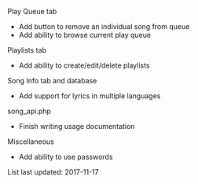 Play Queue tab
* Add button to remove an individual song from queue
* Add ability to browse current play queue

Playlists tab
* Add ability to create/edit/delete playlists

Song Info tab and database
* Add support for lyrics in multiple languages

song_api.php
* Finish writing usage documentation

Miscellaneous
* Add ability to use passwords

List last updated: 2017-11-17


